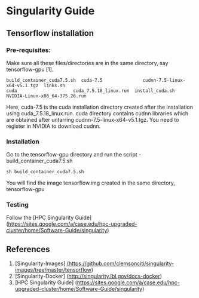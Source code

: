 # Singularity Guide

## Tensorflow installation
### Pre-requisites: 
Make sure all these files/directories are in the same directory, say tensorflow-gpu [1].
```
build_container_cuda7.5.sh  cuda-7.5               cudnn-7.5-linux-x64-v5.1.tgz  links.sh                        
cuda                     cuda_7.5.18_linux.run  install_cuda.sh               NVIDIA-Linux-x86_64-375.26.run
```
Here, cuda-7.5 is the cuda installation directory created after the installation using cuda_7.5.18_linux.run. cuda directory contains cudnn libraries which are obtained after untarring cudnn-7.5-linux-x64-v5.1.tgz. You need to register in NVIDIA to download cudnn.
### Installation
Go to the tensorflow-gpu directory and run the script - build_container_cuda7.5.sh
```
sh build_container_cuda7.5.sh
```
You will find the image tensorflow.img created in the same directory, tensorflow-gpu
### Testing
Follow the [HPC Singularity Guide] (https://sites.google.com/a/case.edu/hpc-upgraded-cluster/home/Software-Guide/singularity)

## References
1. [Singularity-Images] (https://github.com/clemsonciti/singularity-images/tree/master/tensorflow)
2. [Singularity-Docker] (http://singularity.lbl.gov/docs-docker)
3. [HPC Singularity Guide] (https://sites.google.com/a/case.edu/hpc-upgraded-cluster/home/Software-Guide/singularity)
